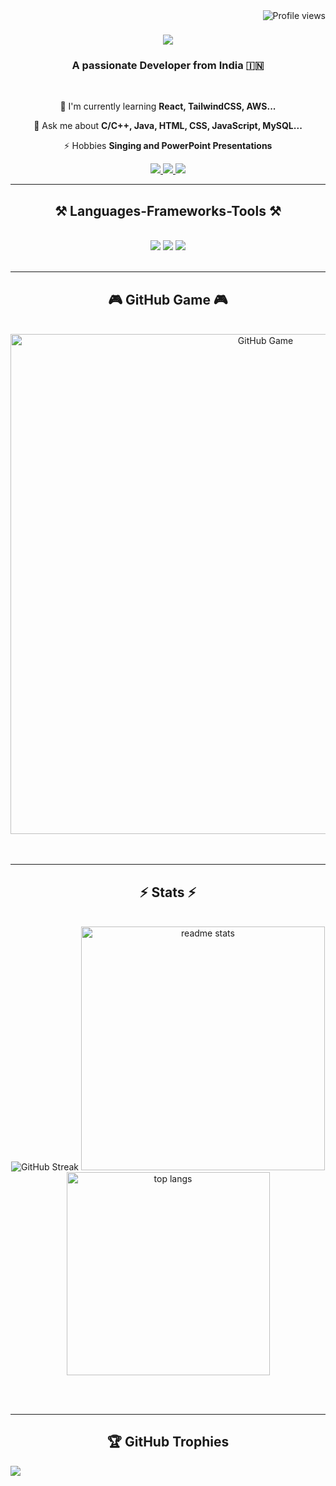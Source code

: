 <img align="right" src="https://komarev.com/ghpvc/?username=Omm7&label=Profile%20views&color=0e75b6&style=flat" alt="Profile views" />
<h1 align="center">
    <img src="https://readme-typing-svg.herokuapp.com/?font=Righteous&size=35&center=true&vCenter=true&width=500&height=70&duration=4000&lines=Hi+There!+👋;+I'm+Omm+Prakash+Roul!;" />
</h1>

<h3 align="center">A passionate Developer from India 🇮🇳</h3>

<br/>

<div align="center">
 
 🌱 I'm currently learning **React, TailwindCSS, AWS...**

 💬 Ask me about **C/C++, Java, HTML, CSS, JavaScript, MySQL...**

 ⚡ Hobbies **Singing and PowerPoint Presentations**

</div>
 
<div align="center"> 
  <a href="mailto:roulommprakash5@gmail.com">
    <img src="https://img.shields.io/badge/Gmail-333333?style=for-the-badge&logo=gmail&logoColor=red" />
  </a>
  <a href="https://www.linkedin.com/in/omm-prakash-roul-042a33281/" target="_blank">
    <img src="https://img.shields.io/badge/LinkedIn-0077B5?style=for-the-badge&logo=linkedin&logoColor=white" target="_blank" />
  </a>
  <a href="https://omm-prakash-portfolio.vercel.app/" target="_blank">
     <img src="https://img.shields.io/badge/Portfolio-FF5722?style=for-the-badge&logo=todoist&logoColor=white" target="_blank" />
  </a>
</div>

<hr/>
 
<h2 align="center">⚒️ Languages-Frameworks-Tools ⚒️</h2>
<br/>
<div align="center">
    <img src="https://skillicons.dev/icons?i=react,html,css,vscode,github,figma,tailwind,git" />
    <img src="https://skillicons.dev/icons?i=nodejs,javascript,c,java,mysql,flask" />
    <img src="https://skillicons.dev/icons?i=idea,sqlite,threejs,vite,windows,netlify,vercel,npm,powershell" />
    <br>
</div>

<br/>
<hr/>

<div align="center">
  <h2>🎮 GitHub Game 🎮</h2>
  <br>
  <img src="https://github.com/Omm7/Omm7/blob/main/images/github-contribution-grid-game.svg" alt="GitHub Game" width="800"/>
  <br/><br/><br/>
</div>
<hr/>

<h2 align="center">⚡ Stats ⚡</h2>
<br>
<div align=center>

  <img src="https://streak-stats.demolab.com?user=Omm7&theme=dark" alt="GitHub Streak" />
  <img width=390 src="https://github-readme-stats.vercel.app/api?username=Omm7&hide=contribs,prs&count_private=true&show_icons=true&theme=react&rank_icon=github&border_radius=10" alt="readme stats" />
  <br/>
  <img width=325 align="center" src="https://github-readme-stats.vercel.app/api/top-langs/?username=Omm7&show_icons=true&locale=en&layout=compact&theme=react&border_radius=10&size_weight=0.5&count_weight=0.5&exclude_repo=github-readme-stats" alt="top langs" />
</div>

<br/><br/>

<hr/>

<div>
    <h2 align="center">🏆 GitHub Trophies</h2>
    <img src="https://github-profile-trophy.vercel.app/?username=Omm7&theme=default&no-frame=false&no-bg=true&margin-w=4"/>
</div>